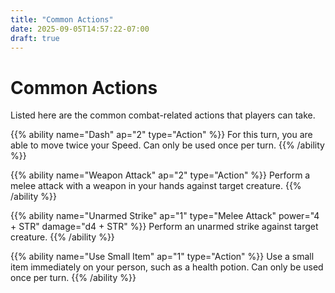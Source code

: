 ```yaml
---
title: "Common Actions"
date: 2025-09-05T14:57:22-07:00
draft: true
---
```


# Common Actions
Listed here are the common combat-related actions that players can take.

{{% ability name="Dash" ap="2" type="Action" %}}
For this turn, you are able to move twice your Speed. Can only be used once per turn.
{{% /ability %}}

{{% ability name="Weapon Attack" ap="2" type="Action" %}}
Perform a melee attack with a weapon in your hands against target creature.
{{% /ability %}}

{{% ability name="Unarmed Strike" ap="1" type="Melee Attack" power="4 + STR" damage="d4 + STR" %}}
Perform an unarmed strike against target creature.
{{% /ability %}}

{{% ability name="Use Small Item" ap="1" type="Action" %}}
Use a small item immediately on your person, such as a health potion. Can only be used once per turn.
{{% /ability %}}